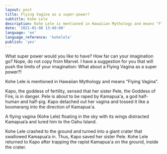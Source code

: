 ```yaml
---
layout: post
title: Flying Vagina as a super-power?
subtitle: Kohe Lele
description: Kohe Lele is mentioned in Hawaiian Mythology and means "Flying Vagina".
date: '2021-01-08 13:40:00'
language: 'en'
language_reference: 'kohelele'
publish: 'yes'
---
```

What super power would you like to have? How far can your imagination go? Nope, do not copy from Marvel. I have a suggestion for you that will push the limits of your imagination: What about a Flying Vagina as a super power?!

Kohe Lele is mentioned in Hawaiian Mythology and means "Flying Vagina".

Kapo, the goddess of fertility, sensed that her sister Pele, the Goddess of Fire, is in danger. Pele is about to be raped by Kamapua'a, a god half-human and half-pig. Kapo detached out her vagina and tossed it like a boomerang into the direction of Kamapua'a.

A flying vagina (Kohe Lele) floating in the sky with its wings distracted Kamapua’a and lured him to the Oahu Island.

Kohe Lele crashed to the ground and turned into a giant crater that swallowed Kamapua’a in. Thus, Kapo saved her sister Pele. Kohe Lele returned to Kapo after trapping the rapist Kamapua'a on the ground, inside the crater.
